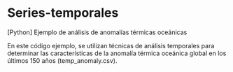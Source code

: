 # Series-temporales
[Python] Ejemplo de análisis de anomalías térmicas oceánicas

En este código ejemplo, se utilizan técnicas de análisis temporales para determinar las características de la anomalía térmica oceánica global en los últimos 150 años (temp_anomaly.csv).
